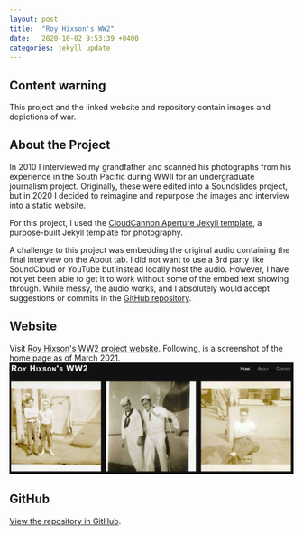 ```yaml
---
layout: post
title:  "Roy Hixson's WW2"
date:   2020-10-02 9:53:39 +0400
categories: jekyll update
---
```

## Content warning
This project and the linked website and repository contain images and depictions of war.

## About the Project
In 2010 I interviewed my grandfather and scanned his photographs from his experience in the South Pacific during WWII for an undergraduate journalism project. Originally, these were edited into a Soundslides project, but in 2020 I decided to reimagine and repurpose the images and interview into a static website.

For this project, I used the [CloudCannon Aperture Jekyll template](https://learn.cloudcannon.com/templates/aperture/), a purpose-built Jekyll template for photography.

A challenge to this project was embedding the original audio containing the final interview on the About tab. I did not want to use a 3rd party like SoundCloud or YouTube but instead locally host the audio. However, I have not yet been able to get it to work without some of the embed text showing through. While messy, the audio works, and I absolutely would accept suggestions or commits in the [GitHub repository](https://github.com/taylorhixson/ww2-photos).

## Website
Visit <a href="https://royhixson.com">Roy Hixson's WW2 project website</a>. Following, is a screenshot of the home page as of March 2021.
![Screenshot of the Home page for royhixson.com showing the top row of images and main header](/img/roy.png)

## GitHub
<a href="https://github.com/taylorhixson/ww2-photos">View the repository in GitHub</a>.
